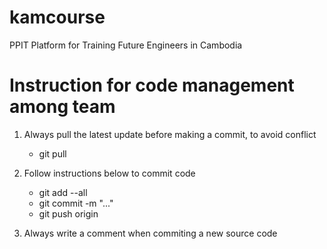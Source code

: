 # kamcourse
PPIT Platform for Training Future Engineers in Cambodia


# Instruction for code management among team
1. Always pull the latest update before making a commit, to avoid conflict
	- git pull
2. Follow instructions below to commit code
	- git add --all
	- git commit -m "..."
	- git push origin

3. Always write a comment when commiting a new source code
